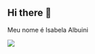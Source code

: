 ## Hi there 👋

Meu nome é Isabela Albuini




![](https://media1.tenor.com/m/DizXi3Ix80EAAAAd/mad-monkey-mad.gif)
